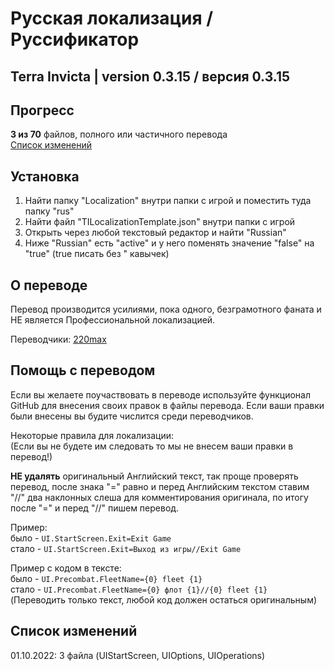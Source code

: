 # Русская локализация / Руссификатор
## Terra Invicta | version 0.3.15 / версия 0.3.15

## Прогресс
**3 из 70** файлов, полного или частичного перевода\
[Список изменений](#cписок-изменений)

## Установка
1. Найти папку "Localization" внутри папки с игрой и поместить туда папку "rus"
2. Найти файл "TILocalizationTemplate.json" внутри папки с игрой
3. Открыть через любой текстовый редактор и найти "Russian"
4. Ниже "Russian" есть "active" и у него поменять значение "false" на "true" (true писать без " кавычек)

## О переводе

Перевод производится усилиями, пока одного, безграмотного фаната и НЕ является Профессиональной локализацией.

Переводчики: [220max](https://github.com/220max/)

## Помощь с переводом

Если вы желаете поучаствовать в переводе используйте функционал GitHub для внесения своих правок в файлы перевода. Если ваши правки были внесены вы будите числится среди переводчиков.

Некоторые правила для локализации:\
(Если вы не будете им следовать то мы не внесем ваши правки в перевод!)

**НЕ удалять** оригинальный Английский текст, так проще проверять перевод, после знака "=" равно и перед Английским текстом ставим "//" два наклонных слеша для комментирования оригинала, по итогу после "=" и перед "//" пишем перевод.

Пример:\
было - `UI.StartScreen.Exit=Exit Game`\
стало - `UI.StartScreen.Exit=Выход из игры//Exit Game`

Пример с кодом в тексте:\
было - `UI.Precombat.FleetName={0} fleet {1}`\
стало - `UI.Precombat.FleetName={0} флот {1}//{0} fleet {1}`\
(Переводить только текст, любой код должен остаться оригинальным)

## Список изменений

01.10.2022: 3 файла (UIStartScreen, UIOptions, UIOperations)
